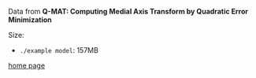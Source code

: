 Data from
**Q-MAT: Computing Medial Axis Transform by Quadratic Error Minimization**

Size:
- `./example model`: 157MB

[home page](https://binwangthss.github.io/qmat/qmat.html)